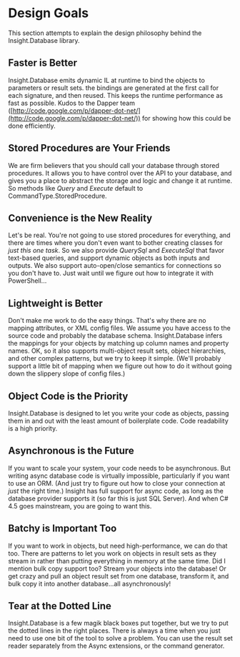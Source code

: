 # Design Goals #
This section attempts to explain the design philosophy behind the Insight.Database library.

## Faster is Better ##
Insight.Database emits dynamic IL at runtime to bind the objects to parameters or result sets. the bindings are generated at the first call for each signature, and then reused. This keeps the runtime performance as fast as possible. Kudos to the Dapper team ([http://code.google.com/p/dapper-dot-net/](http://code.google.com/p/dapper-dot-net/)) for showing how this could be done efficiently.

## Stored Procedures are Your Friends ##
We are firm believers that you should call your database through stored procedures. It allows you to have control over the API to your database, and gives you a place to abstract the storage and logic and change it at runtime. So methods like *Query* and *Execute* default to CommandType.StoredProcedure.

## Convenience is the New Reality ##
Let's be real. You're not going to use stored procedures for everything, and there are times where you don't even want to bother creating classes for *just this one task*. So we also provide *QuerySql* and *ExecuteSql* that favor text-based queries, and support dynamic objects as both inputs and outputs. We also support auto-open/close semantics for connections so you don't have to. Just wait until we figure out how to integrate it with PowerShell...

## Lightweight is Better ##
Don't make me work to do the easy things. That's why there are no mapping attributes, or XML config files.  We assume you have access to the source code and probably the database schema. Insight.Database infers the mappings for your objects by matching up column names and property names. OK, so it also supports multi-object result sets, object hierarchies, and other complex patterns, but we try to keep it simple. (We'll probably support a little bit of mapping when we figure out how to do it without going down the slippery slope of config files.)

## Object Code is the Priority ##
Insight.Database is designed to let you write your code as objects, passing them in and out with the least amount of boilerplate code. Code readability is a high priority.

## Asynchronous is the Future ##
If you want to scale your system, your code needs to be asynchronous. But writing async database code is virtually impossible, particularly if you want to use an ORM. (And just try to figure out how to close your connection at *just* the right time.) Insight has full support for async code, as long as the database provider supports it (so far this is just SQL Server). And when C# 4.5 goes mainstream, you are going to want this.

## Batchy is Important Too ##
If you want to work in objects, but need high-performance, we can do that too. There are patterns to let you work on objects in result sets as they stream in rather than putting everything in memory at the same time. Did I mention bulk copy support too? Stream your objects into the database! Or get crazy and pull an object result set from one database, transform it, and bulk copy it into another database...all asynchronously!

## Tear at the Dotted Line ##
Insight.Database is a few magik black boxes put together, but we try to put the dotted lines in the right places. There is always a time when you just need to use one bit of the tool to solve a problem. You can use the result set reader separately from the Async extensions, or the command generator.